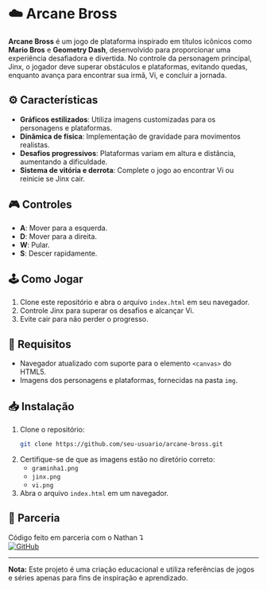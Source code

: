 # ☁️ Arcane Bross

**Arcane Bross** é um jogo de plataforma inspirado em títulos icônicos como **Mario Bros** e **Geometry Dash**, desenvolvido para proporcionar uma experiência desafiadora e divertida. No controle da personagem principal, Jinx, o jogador deve superar obstáculos e plataformas, evitando quedas, enquanto avança para encontrar sua irmã, Vi, e concluir a jornada.

## ⚙️ **Características**
- **Gráficos estilizados**: Utiliza imagens customizadas para os personagens e plataformas.
- **Dinâmica de física**: Implementação de gravidade para movimentos realistas.
- **Desafios progressivos**: Plataformas variam em altura e distância, aumentando a dificuldade.
- **Sistema de vitória e derrota**: Complete o jogo ao encontrar Vi ou reinicie se Jinx cair.

## 🎮 **Controles**
- **A**: Mover para a esquerda.
- **D**: Mover para a direita.
- **W**: Pular.
- **S**: Descer rapidamente.

## 🕹️ **Como Jogar**
1. Clone este repositório e abra o arquivo `index.html` em seu navegador.
2. Controle Jinx para superar os desafios e alcançar Vi.
3. Evite cair para não perder o progresso.

## 🔩 **Requisitos**
- Navegador atualizado com suporte para o elemento `<canvas>` do HTML5.
- Imagens dos personagens e plataformas, fornecidas na pasta `img`.

## 📥 **Instalação**
1. Clone o repositório:
   ```bash
   git clone https://github.com/seu-usuario/arcane-bross.git
   ```
2. Certifique-se de que as imagens estão no diretório correto:
   - `graminha1.png`
   - `jinx.png`
   - `vi.png`
3. Abra o arquivo `index.html` em um navegador.

## 👥 **Parceria**

Código feito em parceria com o Nathan ⮧ <br>
[![GitHub](https://img.shields.io/badge/GitHub-181717.svg?style=for-the-badge&logo=GitHub&logoColor=white)](https://github.com/Neromakii
) 


---

**Nota:** Este projeto é uma criação educacional e utiliza referências de jogos e séries apenas para fins de inspiração e aprendizado.




